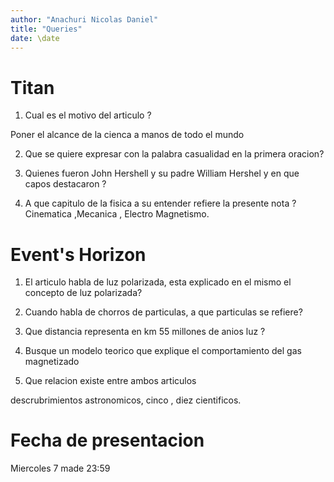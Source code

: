 ```yaml
---
author: "Anachuri Nicolas Daniel"
title: "Queries"
date: \date
---
```


# Titan 

1. Cual es el motivo del articulo ? 

Poner el alcance de la cienca a manos de todo el mundo 

2. Que se quiere expresar con la palabra casualidad en la primera oracion?

3. Quienes fueron John Hershell y su padre William Hershel y en que capos destacaron ?

4. A que capitulo de la fisica a su entender refiere la presente nota ? Cinematica ,Mecanica , Electro Magnetismo. 


# Event's Horizon

1. El articulo habla de luz polarizada, esta explicado en el mismo el concepto de luz polarizada?

2. Cuando habla de chorros de particulas, a que particulas se refiere? 

3. Que distancia representa en km 55 millones de anios luz ? 

4. Busque un modelo teorico que explique el comportamiento del gas magnetizado 

5. Que relacion existe entre ambos articulos

descrubrimientos astronomicos, cinco , diez cientificos.

# Fecha de presentacion

Miercoles 7 made 23:59

